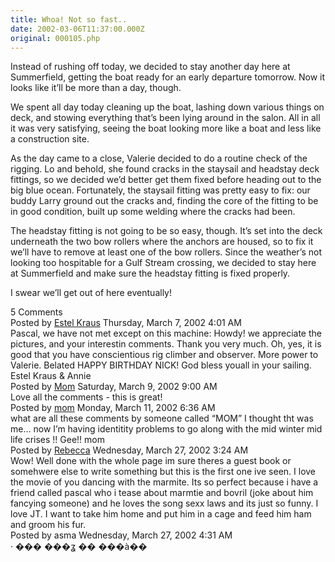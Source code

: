 ```yaml
---
title: Whoa! Not so fast..
date: 2002-03-06T11:37:00.000Z
original: 000105.php
---
```


Instead of rushing off today, we decided to stay another day here at Summerfield, getting the boat ready for an early departure tomorrow. Now it looks like it’ll be more than a day, though.

We spent all day today cleaning up the boat, lashing down various things on deck, and stowing everything that’s been lying around in the salon. All in all it was very satisfying, seeing the boat looking more like a boat and less like a construction site.

As the day came to a close, Valerie decided to do a routine check of the rigging. Lo and behold, she found cracks in the staysail and headstay deck fittings, so we decided we’d better get them fixed before heading out to the big blue ocean. Fortunately, the staysail fitting was pretty easy to fix: our buddy Larry ground out the cracks and, finding the core of the fitting to be in good condition, built up some welding where the cracks had been.

The headstay fitting is not going to be so easy, though. It’s set into the deck underneath the two bow rollers where the anchors are housed, so to fix it we’ll have to remove at least one of the bow rollers. Since the weather’s not looking too hospitable for a Gulf Stream crossing, we decided to stay here at Summerfield and make sure the headstay fitting is fixed properly.

I swear we’ll get out of here eventually!


<div class="commentdivider"></div><span class="commentheader">5 Comments</span>



<div class="commentdivider">
<span class="commentauthorbox">Posted by <a href="mailto&#58;AnnieEstel&#64;webtv&#46;net">Estel Kraus</a></span>
<span class="commentdatebox">Thursday, March  7, 2002</span>
<span class="commenttimebox"> 4:01 AM</span>
</div>
<div class="commentbody">Pascal, we have not met except on this machine: Howdy! we appreciate the pictures, and your interestin comments. Thank you very much.  Oh, yes, it is good that you have  conscientious rig climber and observer.  More power to Valerie.   Belated HAPPY BIRTHDAY NICK! God bless youall in your sailing. Estel Kraus & Annie</div>
<div class="commentdivider">
<span class="commentauthorbox">Posted by <a href="mailto&#58;angele&#64;balthrop&#46;com">Mom</a></span>
<span class="commentdatebox">Saturday, March  9, 2002</span>
<span class="commenttimebox"> 9:00 AM</span>
</div>
<div class="commentbody">Love all the comments - this is great!</div>
<div class="commentdivider">
<span class="commentauthorbox">Posted by <a href="mailto&#58;jujubee">mom</a></span>
<span class="commentdatebox">Monday, March 11, 2002</span>
<span class="commenttimebox"> 6:36 AM</span>
</div>
<div class="commentbody">what are all these comments by someone called “MOM”  I thought tht was me… now I’m having identitity problems to go along with the mid winter mid life crises !! Gee!! mom</div>
<div class="commentdivider">
<span class="commentauthorbox">Posted by <a href="mailto&#58;groovybeckster&#64;hotmail&#46;com">Rebecca</a></span>
<span class="commentdatebox">Wednesday, March 27, 2002</span>
<span class="commenttimebox"> 3:24 AM</span>
</div>
<div class="commentbody">Wow! Well done with the whole page im sure theres a guest book or somehwere else to write something but this is the first one ive seen. I love the movie of you dancing with the marmite. Its so perfect because i have a friend called pascal who i tease about marmtie and bovril (joke about him fancying someone) and he loves the song sexx laws and its just so funny. I love JT. I want to take him home and put him in a cage and feed him ham and groom his fur.</div>
<div class="commentdivider">
<span class="commentauthorbox">Posted by asma</span>
<span class="commentdatebox">Wednesday, March 27, 2002</span>
<span class="commenttimebox"> 4:31 AM</span>
</div>
<div class="commentbody">· ��� ���ʓ �� ���à��</div>




